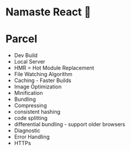 # Namaste React 🚀

# Parcel

- Dev Build
- Local Server
- HMR = Hot Module Replacement
- File Watching Algorithm
- Caching - Faster Builds
- Image Optimization
- Minification
- Bundling
- Compressing
- consistent hashing
- code splitting
- differential bundling - support older browsers
- Diagnostic
- Error Handling
- HTTPs
